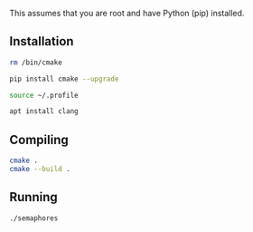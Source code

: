 This assumes that you are root and have Python (pip) installed.

## Installation
```bash
rm /bin/cmake

pip install cmake --upgrade

source ~/.profile

apt install clang
```

## Compiling
```bash
cmake .
cmake --build .
```

## Running
```bash
./semaphores
```